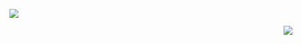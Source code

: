 <p align='center'>

![](./static/images/MovieMingle.png)
</p>

<p align='right'>
    <a href="https://hits.seeyoufarm.com"><img src="https://hits.seeyoufarm.com/api/count/incr/badge.svg?url=https%3A%2F%2Fgithub.com%2FMovieMingle%2FBack-end&count_bg=%237DFF68&title_bg=%237DFF68&icon=&icon_color=%237DFF68&title=hits&edge_flat=false"/></a>
  </p>
<br>
